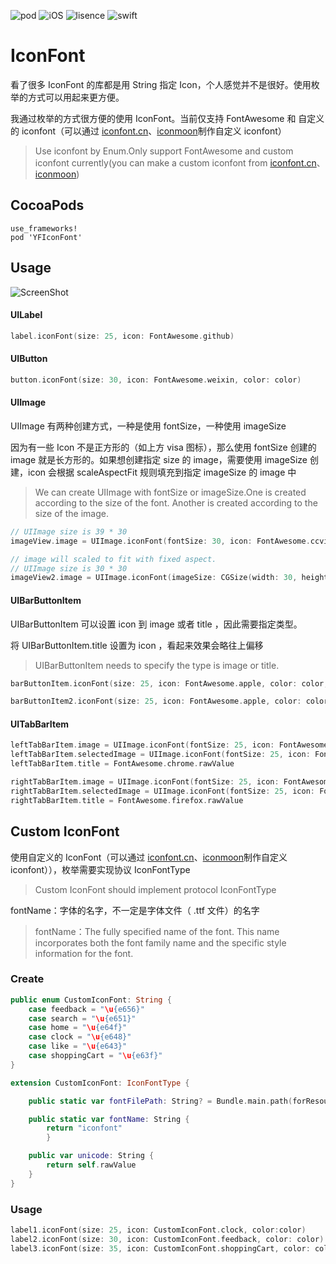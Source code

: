 ![pod](https://img.shields.io/badge/pod-YFIconFont-brightgreen.svg)
![iOS](https://img.shields.io/badge/iOS-8.0-green.svg)
![lisence](https://img.shields.io/badge/license-MIT-orange.svg)
![swift](https://img.shields.io/badge/swift-4.2.0-red.svg)

# IconFont

看了很多 IconFont 的库都是用 String 指定 Icon，个人感觉并不是很好。使用枚举的方式可以用起来更方便。

我通过枚举的方式很方便的使用 IconFont。当前仅支持 FontAwesome 和 自定义的 iconfont（可以通过 [iconfont.cn](http://www.iconfont.cn/)、[iconmoon](https://icomoon.io/)制作自定义 iconfont）
> Use iconfont by Enum.Only support FontAwesome and custom iconfont currently(you can make a custom iconfont from [iconfont.cn](http://www.iconfont.cn/)、[iconmoon](https://icomoon.io/))

## CocoaPods

```
use_frameworks!
pod 'YFIconFont'
```

## Usage

![ScreenShot](https://github.com/Xiaoye220/IconFont/blob/master/ScreenShot/ScreenShot.png)

#### UILabel

```swift
label.iconFont(size: 25, icon: FontAwesome.github)
```

#### UIButton

```swift
button.iconFont(size: 30, icon: FontAwesome.weixin, color: color)
```

#### UIImage

UIImage 有两种创建方式，一种是使用 fontSize，一种使用 imageSize

因为有一些 Icon 不是正方形的（如上方 visa 图标），那么使用 fontSize 创建的 image 就是长方形的。如果想创建指定 size 的 image，需要使用 imageSize 创建，icon 会根据 scaleAspectFit 规则填充到指定 imageSize 的 image 中
> We can create UIImage with fontSize or imageSize.One is created according to the size of the font. Another is created according to the size of the image.

```swift
// UIImage size is 39 * 30
imageView.image = UIImage.iconFont(fontSize: 30, icon: FontAwesome.ccvisa, color: color)

// image will scaled to fit with fixed aspect.
// UIImage size is 30 * 30
imageView2.image = UIImage.iconFont(imageSize: CGSize(width: 30, height: 30), icon: FontAwesome.ccvisa, color: color)
```
#### UIBarButtonItem

UIBarButtonItem 可以设置 icon 到 image 或者 title ，因此需要指定类型。

将 UIBarButtonItem.title 设置为 icon ，看起来效果会略往上偏移
> UIBarButtonItem needs to specify the type is image or title.

```swift
barButtonItem.iconFont(size: 25, icon: FontAwesome.apple, color: color, type: .image)

barButtonItem2.iconFont(size: 25, icon: FontAwesome.apple, color: color, type: .title)
```
#### UITabBarItem
```swift
leftTabBarItem.image = UIImage.iconFont(fontSize: 25, icon: FontAwesome.chrome)
leftTabBarItem.selectedImage = UIImage.iconFont(fontSize: 25, icon: FontAwesome.chrome, color: color).withRenderingMode(.alwaysOriginal)
leftTabBarItem.title = FontAwesome.chrome.rawValue

rightTabBarItem.image = UIImage.iconFont(fontSize: 25, icon: FontAwesome.firefox)
rightTabBarItem.selectedImage = UIImage.iconFont(fontSize: 25, icon: FontAwesome.firefox, color: color).withRenderingMode(.alwaysOriginal)
rightTabBarItem.title = FontAwesome.firefox.rawValue
```
## Custom IconFont

使用自定义的 IconFont（可以通过 [iconfont.cn](http://www.iconfont.cn/)、[iconmoon](https://icomoon.io/)制作自定义 iconfont）），枚举需要实现协议 IconFontType
> Custom IconFont should implement protocol IconFontType

fontName：字体的名字，不一定是字体文件（ .ttf 文件）的名字
> fontName：The fully specified name of the font. This name incorporates both the font family name and the specific style information for the font.

### Create
```swift
public enum CustomIconFont: String {
    case feedback = "\u{e656}"
    case search = "\u{e651}"
    case home = "\u{e64f}"
    case clock = "\u{e648}"
    case like = "\u{e643}"
    case shoppingCart = "\u{e63f}"
}

extension CustomIconFont: IconFontType {

    public static var fontFilePath: String? = Bundle.main.path(forResource: "iconfont", ofType: "ttf")

    public static var fontName: String {
        return "iconfont"
        }

    public var unicode: String {
        return self.rawValue
    }
}
```
### Usage
```swift
label1.iconFont(size: 25, icon: CustomIconFont.clock, color:color)
label2.iconFont(size: 30, icon: CustomIconFont.feedback, color: color)
label3.iconFont(size: 35, icon: CustomIconFont.shoppingCart, color: color)
```

